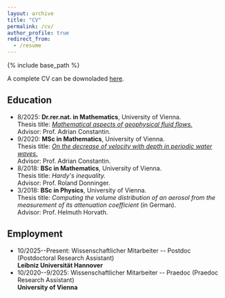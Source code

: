 ```yaml
---
layout: archive
title: "CV"
permalink: /cv/
author_profile: true
redirect_from:
  - /resume
---
```


{% include base_path %}

A complete CV can be downoladed [here](https://luigi-roberti.github.io/files/CV.pdf).

Education
------
* 8/2025: <b>Dr.rer.nat. in Mathematics</b>, University of Vienna.<br />
Thesis title: [<i>Mathematical aspects of geophysical fluid flows.</i>](https://utheses.univie.ac.at/detail/76235/)<br />
Advisor: Prof. Adrian Constantin.
* 9/2020: <b>MSc in Mathematics</b>, University of Vienna.<br />
Thesis title: [<i>On the decrease of velocity with depth in periodic water waves.</i>](https://utheses.univie.ac.at/detail/56793/)<br />
Advisor: Prof. Adrian Constantin.
* 8/2018: <b>BSc in Mathematics</b>, University of Vienna.<br />
Thesis title: <i>Hardy's inequality.</i><br />
Advisor: Prof. Roland Donninger.
* 3/2018: <b>BSc in Physics</b>, University of Vienna.<br />
Thesis title: <i>Computing the volume distribution of an aerosol from the measurement of its attenuation coefficient</i> (in German).<br />
Advisor: Prof. Helmuth Horvath.

Employment
------
* 10/2025--Present: Wissenschaftlicher Mitarbeiter -- Postdoc (Postdoctoral Research Assistant)<br />
<b>Leibniz Universität Hannover</b>
* 10/2020--9/2025: Wissenschaftlicher Mitarbeiter -- Praedoc (Praedoc Research Assistant)<br />
<b>University of Vienna</b>
